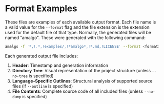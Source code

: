 # Format Examples

These files are examples of each available output format. Each file name is a valid value for the `--format` flag and the file extension is the extension used for the default file of that type. Normally, the generated files will be named "amalgo". These were generated with the following command:

```sh
amalgo -f '*,!.*,!examples/,!*amalgo*,!*.md,!LICENSE' --format <format>
```

Each generated output file includes:

1. **Header**: Timestamp and generation information
2. **Directory Tree**: Visual representation of the project structure (unless `--no-tree` is specified)
3. **Language-Specific Outlines**: Structural analysis of supported source files (if `--outline` is specified)
4. **File Contents**: Complete source code of all included files (unless `--no-dump` is specified)

